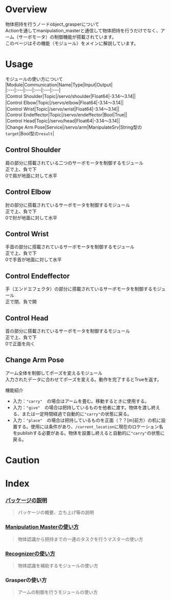 # Overview  
物体把持を行うノードobject_grasperについて  
Actionを通してmanipulation_masterと通信して物体把持を行うだけでなく、アーム（サーボモータ）の制御機能が搭載されています。  
このページはその機能（モジュール）をメインに解説しています。  
  
# Usage  
モジュールの使い方について
  |Module|Communication|Name|Type|Input|Output|  
  |:---|:---|:---|:---|:---|:---|  
  |Control Shoulder|Topic|/servo/shoulder|Float64|-3.14～3.14||  
  |Control Elbow|Topic|/servo/elbow|Float64|-3.14～3.14||  
  |Control Wrist|Topic|/servo/wrist|Float64|-3.14～3.14||  
  |Control Endeffector|Topic|/servo/endeffector|Bool|True||  
  |Control Head|Topic|/servo/head|Float64|-3.14～3.14||  
  |Change Arm Pose|Service|/servo/arm|ManipulateSrv|String型の`target`|Bool型の`result`|  
  
## Control Shoulder  
肩の部分に搭載されている二つのサーボモータを制御するモジュール  
正で上、負で下  
0で肩が地面に対して水平  
  
## Control Elbow  
肘の部分に搭載されているサーボモータを制御するモジュール  
正で上、負で下  
0で肘が地面に対して水平  
  
## Control Wrist  
手首の部分に搭載されているサーボモータを制御するモジュール  
正で上、負で下  
0で手首が地面に対して水平  
  
## Control Endeffector  
手（エンドエフェクタ）の部分に搭載されているサーボモータを制御するモジュール  
正で閉、負で開  
  
## Control Head  
首の部分に搭載されているサーボモータを制御するモジュール  
正で上、負で下  
0で正面を向く
  
## Change Arm Pose  
アーム全体を制御してポーズを変えるモジュール  
入力されたデータに合わせてポーズを変える。動作を完了するとTrueを返す。    
  
機能紹介  
- 入力：`"carry"`　の場合はアームを畳む。移動するときに使用する。  
- 入力：`"give"`　の場合は把持しているものを他者に渡す。物体を渡し終える、または一定時間経過で自動的に`"carry"`の状態に戻る。  
- 入力：`"place"`　の場合は把持しているものを正面（？？[m]前方）の机に設置する。使用には条件があり、`/current_location`に現在のロケーション名をpublishする必要がある。物体を設置し終えると自動的に`"carry"`の状態に戻る。  
  
# Caution  
  
  
# Index  
### [パッケージの説明](https://github.com/HappyTatsuhito/mimi_manipulation_pkg/blob/master/README.md)  
> パッケージの概要、立ち上げ等の説明
### [Manipulation Masterの使い方](https://github.com/HappyTatsuhito/mimi_manipulation_pkg/blob/master/manipulation_master_readme.md)  
> 物体認識から把持までの一連のタスクを行うマスターの使い方  
### [Recognizerの使い方](https://github.com/HappyTatsuhito/mimi_manipulation_pkg/blob/master/recognizer_readme.md)  
> 物体認識を補助するモジュールの使い方  
### Grasperの使い方  
> アームの制御を行うモジュールの使い方  
